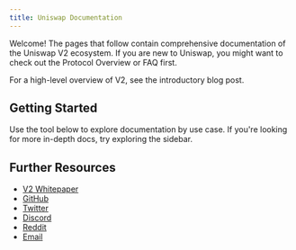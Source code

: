```yaml
---
title: Uniswap Documentation
---
```


Welcome! The pages that follow contain comprehensive documentation of the Uniswap V2 ecosystem. If you are new to Uniswap, you might want to check out the <Link to="/docs/v2/protocol-overview">Protocol Overview</Link> or <Link to="/faq">FAQ</Link> first.

For a high-level overview of V2, see the <Link to='/blog/uniswap-v2'>introductory blog post</Link>.

## Getting Started

Use the tool below to explore documentation by use case. If you're looking for more in-depth docs, try exploring the sidebar.

<Wizard />

## Further Resources

- <a href='/whitepaper.pdf' target='_blank' rel='noopener noreferrer'>V2 Whitepaper</a>
- [GitHub](https://github.com/Uniswap)
- [Twitter](https://twitter.com/UniswapProtocol)
- [Discord](https://discord.gg/Y7TF6QA)
- [Reddit](https://reddit.com/r/Uniswap)
- [Email](mailto:contact@uniswap.org)
